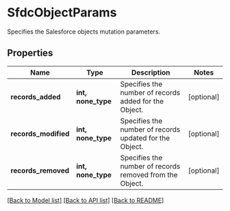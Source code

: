 # SfdcObjectParams

Specifies the Salesforce objects mutation parameters.

## Properties
Name | Type | Description | Notes
------------ | ------------- | ------------- | -------------
**records_added** | **int, none_type** | Specifies the number of records added for the Object. | [optional] 
**records_modified** | **int, none_type** | Specifies the number of records updated for the Object. | [optional] 
**records_removed** | **int, none_type** | Specifies the number of records removed from the Object. | [optional] 

[[Back to Model list]](../README.md#documentation-for-models) [[Back to API list]](../README.md#documentation-for-api-endpoints) [[Back to README]](../README.md)


